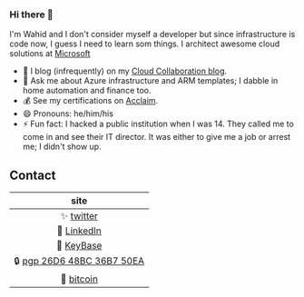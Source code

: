 ### Hi there 👋

<!--
**wahidsaleemi/wahidsaleemi** is a  _special_ ✨ repository because its `README.md` (this file) appears on my GitHub profile.
- 🔭 I’m currently working on ...
- 👯 I’m looking to collaborate on ...
- ✨
- 📫
- 🤔
- Complete list here: https://www.webfx.com/tools/emoji-cheat-sheet/
-->

I'm Wahid and I don't consider myself a developer but since infrastructure is code now, I guess I need to learn som things. I architect awesome cloud solutions at [Microsoft](http://www.microsoft.com)

- 🌱 I blog (infrequently) on my [Cloud Collaboration blog](http://www.wahidsaleemi.com).
- 💬 Ask me about Azure infrastructure and ARM templates; I dabble in home automation and finance too.
- 💰 See my certifications on [Acclaim](https://www.youracclaim.com/users/wahid-saleemi).
- 😄 Pronouns: he/him/his
- ⚡ Fun fact: I hacked a public institution when I was 14. They called me to come in and see their IT director. It was either to give me a job or arrest me; I didn't show up.

## Contact

|site|
|:---:|
|✨ [twitter](https://twitter.com/wahidsaleemi)|
|🔭 [LinkedIn](https://www.linkedin.com/in/wahidsaleemi)|
|👯 [KeyBase](https://keybase.io/wahidsaleemi)
| :lock: [pgp 26D6 48BC 36B7 50EA](https://keybase.io/wahidsaleemi/pgp_keys.asc?fingerprint=067c9817ff1c9d257ad646e926d648bc36b750ea)|
| :statue_of_liberty: [bitcoin](39WeeCNyt5kbyxCKB2U5cWhqyigP6vASaj)|
